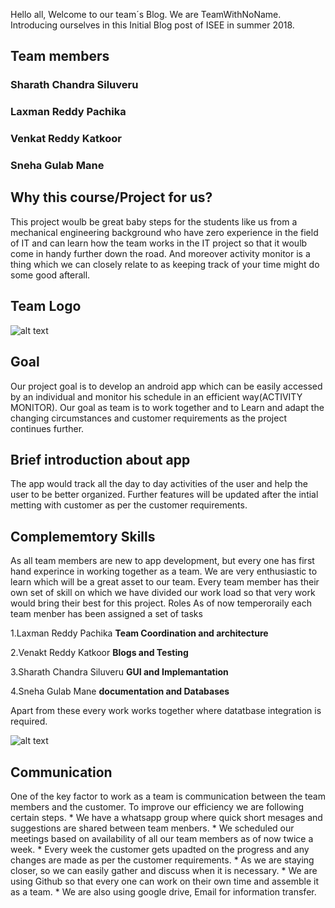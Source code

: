 
Hello all,
Welcome to our team´s Blog. We are TeamWithNoName. Introducing ourselves in this Initial Blog post of ISEE in summer 2018. 

<h2>Team members</h2> 

  <h3> Sharath Chandra Siluveru</h3>
  <h3> Laxman Reddy Pachika</h3>
  <h3> Venkat Reddy Katkoor</h3>
  <h3> Sneha Gulab Mane</h3>
  
<h2>Why this course/Project for us?</h2>
 This project woulb be great baby steps for the students like us from a mechanical engineering background who have zero experience in the field of IT and can learn how the team works in the IT project so that it woulb come in handy further down the road. And moreover activity monitor is a thing which we can closely relate to as keeping track of your time might do some good afterall.
 
 <h2>Team Logo</h2>
  
  ![alt text](https://github.com/DBSE-teaching/isee2018-TeamWithNoName/blob/master/docs/images/8251.jpg)
  
<h2> Goal </h2>
Our project goal is to develop an android app which can be easily accessed by an individual and monitor his schedule in an efficient way(ACTIVITY MONITOR).
Our goal as team is to work together and to Learn and adapt the changing circumstances and customer requirements as the project continues further.
  
<h2>Brief introduction about app</h2>
The app would track all the day to day activities of the user and help the user to be better organized.
Further features will be updated after the intial metting with customer as per the customer requirements.

<h2>Complememtory Skills</h2>
As all team members are new to app development, but every one has first hand experince in working together as a team. We are very enthusiastic to learn which will be a great asset to our team.
Every team member has their own set of skill on which we have divided our work load so that very work would bring their best for this project.

</h2> Roles</h2> 
As of now temperoraily each team menber has been assigned a set of tasks

1.Laxman Reddy Pachika        **Team Coordination and architecture**

2.Venakt Reddy Katkoor         **Blogs and Testing**

3.Sharath Chandra Siluveru        **GUI and Implemantation**          

4.Sneha Gulab Mane                **documentation and Databases**       

Apart from these every work works together where datatbase integration is required.

![alt text](https://github.com/DBSE-teaching/isee2018-TeamWithNoName/blob/master/docs/images/PLAN.jpg)

<h2>Communication</h2>
One of the key factor to work as a team is communication between the team members and the customer. To improve our efficiency we are following certain steps.
* We have a whatsapp group where quick short mesages and suggestions are shared between team menbers.
* We scheduled our meetings based on availability of all our team members as of now twice a week.
* Every week the customer gets upadted on the progress and any changes are made as per the customer requirements.
* As we are staying closer, so we can easily gather and discuss when it is necessary. 
* We are using Github so that every one can work on their own time and assemble it as a team. 
* We are also using google drive, Email for information transfer.




  
  
 


  

